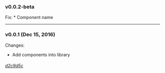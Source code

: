 ### v0.0.2-beta

Fix:
	* Component name

---

### v0.0.1 (Dec 15, 2016)

Changes:

 * Add components into library

###### [d2c9d5c](https://github.com/konstantin24121/hub/commit/d2c9d5c589a85374330bfdd023c13cf8c60309bb#diff-cb5c2739b0d2da641319e5e37dfd8d03)
